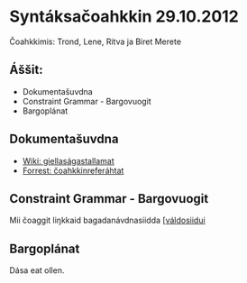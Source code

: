# Syntáksačoahkkin 29.10.2012

Čoahkkimis: Trond, Lene, Ritva ja Biret Merete

##  Áššit:

* Dokumentašuvdna
* Constraint Grammar - Bargovuogit
* Bargoplánat

##  Dokumentašuvdna
* [Wiki: giellaságastallamat](http://gtweb.uit.no/cgi-bin/wiki/index.php/Saami_syntax) 
* [Forrest: čoahkkinreferáhtat](../index.html)

##  Constraint Grammar - Bargovuogit
Mii čoaggit liŋkkaid bagadanávdnasiidda [[váldosiidui](../ImprovingOurLinguisticAnalysis.html)

##  Bargoplánat
Dása eat ollen.
